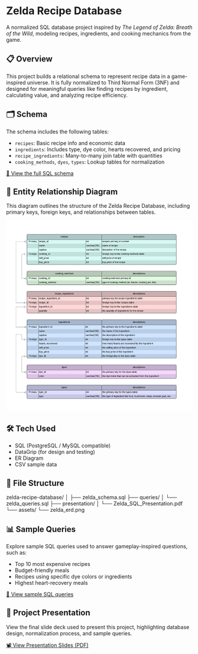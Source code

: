 # Zelda Recipe Database

A normalized SQL database project inspired by *The Legend of Zelda: Breath of the Wild*, modeling recipes, ingredients, and cooking mechanics from the game.

## 📋 Overview

This project builds a relational schema to represent recipe data in a game-inspired universe. It is fully normalized to Third Normal Form (3NF) and designed for meaningful queries like finding recipes by ingredient, calculating value, and analyzing recipe efficiency.

## 🗂️ Schema

The schema includes the following tables:

- `recipes`: Basic recipe info and economic data
- `ingredients`: Includes type, dye color, hearts recovered, and pricing
- `recipe_ingredients`: Many-to-many join table with quantities
- `cooking_methods`, `dyes`, `types`: Lookup tables for normalization

[📄 View the full SQL schema](./zelda_schema.sql)

## 🧭 Entity Relationship Diagram

This diagram outlines the structure of the Zelda Recipe Database, including primary keys, foreign keys, and relationships between tables.

![Zelda Schema ERD](./assets/zelda_erd.png)

## 🛠️ Tech Used

- SQL (PostgreSQL / MySQL compatible)
- DataGrip (for design and testing)
- ER Diagram 
- CSV sample data

## 📁 File Structure

zelda-recipe-database/
│
├── zelda_schema.sql
├── queries/
│   └── zelda_queries.sql
├── presentation/
│   └── Zelda_SQL_Presentation.pdf
└── assets/
    └── zelda_erd.png


## 📊 Sample Queries

Explore sample SQL queries used to answer gameplay-inspired questions, such as:

- Top 10 most expensive recipes
- Budget-friendly meals
- Recipes using specific dye colors or ingredients
- Highest heart-recovery meals

[📂 View sample SQL queries](./queries/zelda_queries.sql)

## 🎤 Project Presentation

View the final slide deck used to present this project, highlighting database design, normalization process, and sample queries.

[📽️ View Presentation Slides (PDF)](./presentation/zelda_presentation.pdf)




